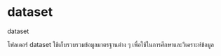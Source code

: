 # dataset
dataset

โฟลเดอร์ dataset ใช้เก็บรวบรวมข้อมูลมาตรฐานต่าง ๆ เพื่อใช้ในการศึกษาและวิเคราะห์ข้อมูล
